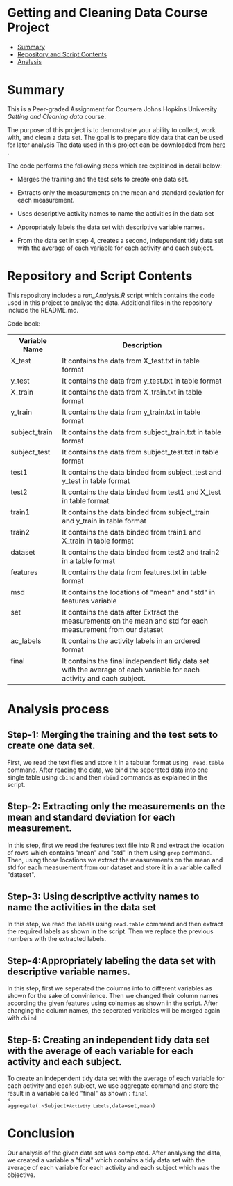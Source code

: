 # Getting and Cleaning Data Course Project

* [Summary](#intro)
* [Repository and Script Contents](#contents)
* [Analysis](#process)

<h1 id=intro>Summary</h1>

This is a Peer-graded Assignment for Coursera Johns Hopkins University <i>Getting and Cleaning data</i> course. 

The purpose of this project is to demonstrate your ability to collect, work with, and clean a data set. The goal is to prepare tidy data that can be used for later analysis
The data used in this project can be downloaded from [here](https://d396qusza40orc.cloudfront.net/getdata%2Fprojectfiles%2FUCI%20HAR%20Dataset.zip) .

The code performs the following steps which are explained in detail below:

- Merges the training and the test sets to create one data set.

- Extracts only the measurements on the mean and standard deviation for each measurement.

- Uses descriptive activity names to name the activities in the data set

- Appropriately labels the data set with descriptive variable names.

- From the data set in step 4, creates a second, independent tidy data set with the average of each variable for each activity and each subject.


<h1 id=contents>Repository and Script Contents</h1>

This repository includes a <i>run_Analysis.R</i> script which contains the code used in this project to analyse the data. Additional files in the repository include the README.md. 

Code book:

<table>
<tr><th>Variable Name</th><th>Description</th></tr>
<tr><td valign=top>X_test</td><td>It contains the data from X_test.txt in table format</td></tr>
<tr><td valign=top>y_test</td><td>It contains the data from y_test.txt in table format</td></tr>
<tr><td valign=top>X_train</td><td>It contains the data from X_train.txt in table format</td></tr>
<tr><td valign=top>y_train</td><td>It contains the data from y_train.txt in table format</td></tr>
<tr><td valign=top>subject_train</td><td>It contains the data from subject_train.txt in table format</td></tr>
<tr><td valign=top>subject_test</td><td>It contains the data from subject_test.txt in table format</td></tr>
<tr><td valign=top>test1</td><td>It contains the data binded from subject_test and y_test in table format</td></tr>
<tr><td valign=top>test2</td><td>It contains the data binded from test1 and X_test in table format</td></tr>
<tr><td valign=top>train1</td><td>It contains the data binded from subject_train and y_train in table format</td></tr>   
<tr><td valign=top>train2</td><td>It contains the data binded from train1 and X_train in table format</td></tr>
<tr><td valign=top>dataset</td><td>It contains the data binded from test2 and train2 in a table format</td></tr>   
<tr><td valign=top>features</td><td>It contains the data from features.txt in table format</td></tr>
<tr><td valign=top>msd</td><td>It contains the locations of "mean" and "std" in features variable</td></tr>
<tr><td valign=top>set</td><td>It contains the data after Extract the measurements on the mean and std for each measurement from our dataset</td></tr>
<tr><td valign=top>ac_labels</td><td>It contains the activity labels in an ordered format</td></tr>
<tr><td valign=top>final</td><td>It contains the final independent tidy data set with the average of each variable for each activity and each subject.</td></tr>
</table>


<h1 id=process>Analysis process</h1>

<h2> Step-1: Merging the training and the test sets to create one data set. </h2>

First, we read the text files and store it in a tabular format using <code> read.table </code> command. 
After reading the data, we bind the seperated data into one single table using <code>cbind</code> and then <code>rbind</code> commands as explained in the script.

<h2> Step-2: Extracting only the measurements on the mean and standard deviation for each measurement. </h2>

In this step, first we read the features text file into R and extract the location of rows which contains "mean" and "std" in them using <code>grep</code> command. Then, using those locations we extract the measurements on the mean and std for each measurement from our dataset and store it in a variable called "dataset".

<h2> Step-3: Using descriptive activity names to name the activities in the data set </h2>

In this step, we read the labels using <code>read.table</code> command and then extract the required labels as shown in the script. Then we replace the previous numbers with the extracted labels.

<h2> Step-4:Appropriately labeling the data set with descriptive variable names. </h2>

In this step, first we seperated the columns into to different variables as shown for the sake of convinience. Then we changed their column names according the given features using colnames as shown in the script. After changing the column names, the seperated variables will be merged again with <code>cbind</code>

<h2> Step-5: Creating an independent tidy data set with the average of each variable for each activity and each subject. </h2>

To create an independent tidy data set with the average of each variable for each activity and each subject, we use aggregate command and store the result in a variable called
"final" as shown : <code>final <- aggregate(.~Subject+`Activity Labels`,data=set,mean)</code>

# Conclusion

Our analysis of the given data set was completed. After analysing the data, we created a variable a "final" which contains a tidy data set with the average of each variable for each activity and each subject which was the objective.
